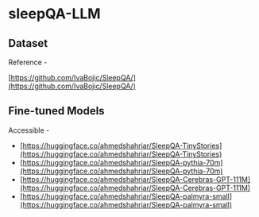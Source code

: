 # sleepQA-LLM

## Dataset

Reference -

[https://github.com/IvaBojic/SleepQA/](https://github.com/IvaBojic/SleepQA/)

## Fine-tuned Models 

Accessible - 

- [https://huggingface.co/ahmedshahriar/SleepQA-TinyStories](https://huggingface.co/ahmedshahriar/SleepQA-TinyStories)
- [https://huggingface.co/ahmedshahriar/SleepQA-pythia-70m](https://huggingface.co/ahmedshahriar/SleepQA-pythia-70m)
- [https://huggingface.co/ahmedshahriar/SleepQA-Cerebras-GPT-111M](https://huggingface.co/ahmedshahriar/SleepQA-Cerebras-GPT-111M)
- [https://huggingface.co/ahmedshahriar/SleepQA-palmyra-small](https://huggingface.co/ahmedshahriar/SleepQA-palmyra-small)